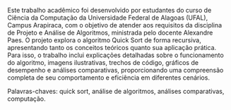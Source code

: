 Este trabalho acadêmico foi desenvolvido por estudantes do curso de Ciência da Computação da Universidade Federal de Alagoas (UFAL), Campus Arapiraca, com o objetivo de atender aos requisitos da disciplina de Projeto e Análise de Algoritmos, ministrada pelo docente Alexandre Paes. O projeto explora o algoritmo Quick Sort de forma recursiva, apresentando tanto os conceitos teóricos quanto sua aplicação prática. Para isso, o trabalho inclui explicações detalhadas sobre o funcionamento do algoritmo, imagens ilustrativas, trechos de código, gráficos de desempenho e análises comparativas, proporcionando uma compreensão completa de seu comportamento e eficiência em diferentes cenários.

Palavras-chaves: quick sort, análise de algoritmos, análises comparativas, computação.
